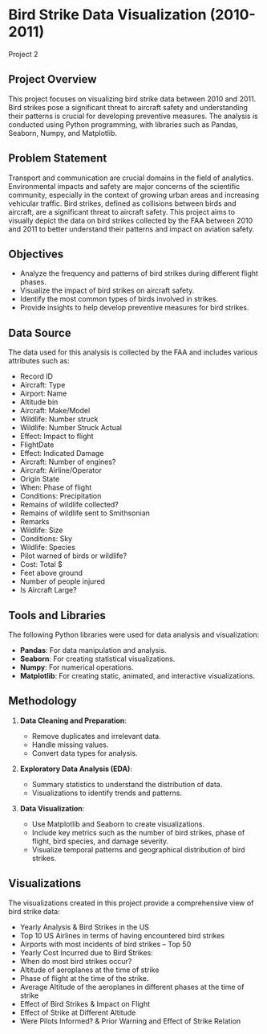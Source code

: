 # Bird Strike Data Visualization (2010-2011)
Project 2

## Project Overview

This project focuses on visualizing bird strike data between 2010 and 2011. Bird strikes pose a significant threat to aircraft safety and understanding their patterns is crucial for developing preventive measures. The analysis is conducted using Python programming, with libraries such as Pandas, Seaborn, Numpy, and Matplotlib.

## Problem Statement

Transport and communication are crucial domains in the field of analytics. Environmental impacts and safety are major concerns of the scientific community, especially in the context of growing urban areas and increasing vehicular traffic. Bird strikes, defined as collisions between birds and aircraft, are a significant threat to aircraft safety. This project aims to visually depict the data on bird strikes collected by the FAA between 2010 and 2011 to better understand their patterns and impact on aviation safety.

## Objectives

* Analyze the frequency and patterns of bird strikes during different flight phases.
* Visualize the impact of bird strikes on aircraft safety.
* Identify the most common types of birds involved in strikes.
* Provide insights to help develop preventive measures for bird strikes.

## Data Source

The data used for this analysis is collected by the FAA and includes various attributes such as:
* Record ID                                  
* Aircraft: Type                          
* Airport: Name                             
* Altitude bin                              
* Aircraft: Make/Model                      
* Wildlife: Number struck                   
* Wildlife: Number Struck Actual            
* Effect: Impact to flight                 
* FlightDate                                
* Effect: Indicated Damage                  
* Aircraft: Number of engines?              
* Aircraft: Airline/Operator                
* Origin State                              
* When: Phase of flight                     
* Conditions: Precipitation                 
* Remains of wildlife collected?              
* Remains of wildlife sent to Smithsonian     
* Remarks                                    
* Wildlife: Size                            
* Conditions: Sky                           
* Wildlife: Species                          
* Pilot warned of birds or wildlife?       
* Cost: Total $                             
* Feet above ground                         
* Number of people injured                    
* Is Aircraft Large?                        


## Tools and Libraries

The following Python libraries were used for data analysis and visualization:

* **Pandas**: For data manipulation and analysis.
* **Seaborn**: For creating statistical visualizations.
* **Numpy**: For numerical operations.
* **Matplotlib**: For creating static, animated, and interactive visualizations.

## Methodology

1. **Data Cleaning and Preparation**:
   - Remove duplicates and irrelevant data.
   - Handle missing values.
   - Convert data types for analysis.

2. **Exploratory Data Analysis (EDA)**:
   - Summary statistics to understand the distribution of data.
   - Visualizations to identify trends and patterns.

3. **Data Visualization**:
   - Use Matplotlib and Seaborn to create visualizations.
   - Include key metrics such as the number of bird strikes, phase of flight, bird species, and damage severity.
   - Visualize temporal patterns and geographical distribution of bird strikes.
  
## Visualizations

The visualizations created in this project provide a comprehensive view of bird strike data:
  * Yearly Analysis & Bird Strikes in the US
  * Top 10 US Airlines in terms of having encountered bird strikes
  * Airports with most incidents of bird strikes – Top 50
  * Yearly Cost Incurred due to Bird Strikes:
  * When do most bird strikes occur?
  * Altitude of aeroplanes at the time of strike
  * Phase of flight at the time of the strike.
  * Average Altitude of the aeroplanes in different phases at the time of strike
  * Effect of Bird Strikes & Impact on Flight
  * Effect of Strike at Different Altitude
  * Were Pilots Informed? & Prior Warning and Effect of Strike Relation
